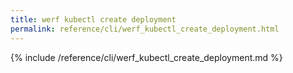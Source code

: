 ```yaml
---
title: werf kubectl create deployment
permalink: reference/cli/werf_kubectl_create_deployment.html
---
```


{% include /reference/cli/werf_kubectl_create_deployment.md %}
